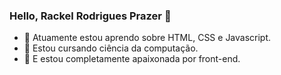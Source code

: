 ### Hello, Rackel Rodrigues Prazer 💙
 
- 🌱 Atuamente  estou  aprendo sobre  HTML, CSS e Javascript.<br>
- 📌 Estou cursando ciência da computação.<br>
- 🥰 E estou completamente apaixonada por front-end.<br>
